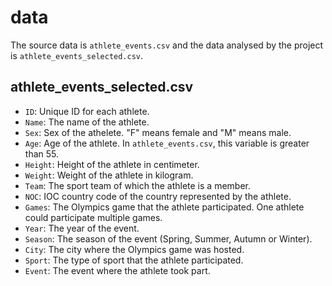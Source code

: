 # data

The source data is `athlete_events.csv` and the data analysed by the project is `athlete_events_selected.csv`.

## athlete_events_selected.csv

- `ID`: Unique ID for each athlete.
- `Name`: The name of the athlete.
- `Sex`: Sex of the athelete. "F" means female and "M" means male.
- `Age`: Age of the athlete. In `athlete_events.csv`, this variable is greater than 55.
- `Height`: Height of the athlete in centimeter.
- `Weight`: Weight of the athlete in kilogram.
- `Team`: The sport team of which the athlete is a member.
- `NOC`: IOC country code of the country represented by the athlete.
- `Games`: The Olympics game that the athlete participated. One athlete could participate multiple games.
- `Year`: The year of the event.
- `Season`: The season of the event (Spring, Summer, Autumn or Winter).
- `City`: The city where the Olympics game was hosted.
- `Sport`: The type of sport that the athlete participated.
- `Event`: The event where the athlete took part.
